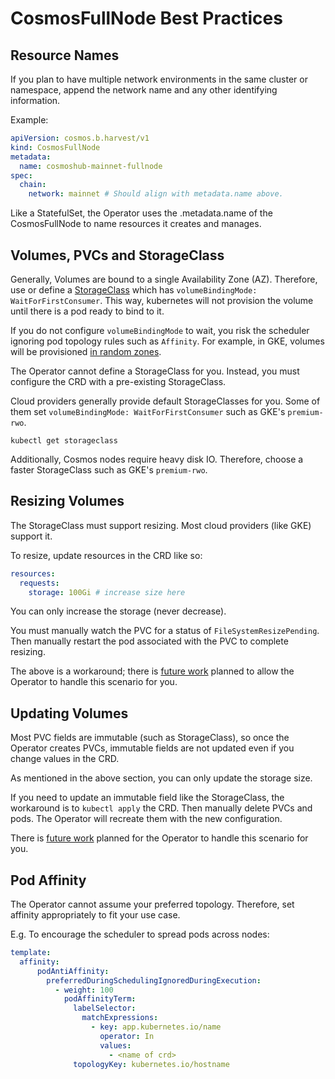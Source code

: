 # CosmosFullNode Best Practices

## Resource Names

If you plan to have multiple network environments in the same cluster or namespace, append the network name and any other identifying information.

Example:
```yaml
apiVersion: cosmos.b.harvest/v1
kind: CosmosFullNode
metadata:
  name: cosmoshub-mainnet-fullnode
spec:
  chain:
    network: mainnet # Should align with metadata.name above.
```

Like a StatefulSet, the Operator uses the .metadata.name of the CosmosFullNode to name resources it creates and manages.

## Volumes, PVCs and StorageClass

Generally, Volumes are bound to a single Availability Zone (AZ). Therefore, use or define a [StorageClass](https://kubernetes.io/docs/concepts/storage/storage-classes/)
which has `volumeBindingMode: WaitForFirstConsumer`. This way, kubernetes will not provision the volume until there is a pod ready to bind to it.

If you do not configure `volumeBindingMode` to wait, you risk the scheduler ignoring pod topology rules such as `Affinity`.
For example, in GKE, volumes will be provisioned [in random zones](https://cloud.google.com/kubernetes-engine/docs/concepts/persistent-volumes).

The Operator cannot define a StorageClass for you. Instead, you must configure the CRD with a pre-existing StorageClass.

Cloud providers generally provide default StorageClasses for you. Some of them set `volumeBindingMode: WaitForFirstConsumer` such as GKE's `premium-rwo`.
```shell
kubectl get storageclass
```

Additionally, Cosmos nodes require heavy disk IO. Therefore, choose a faster StorageClass such as GKE's `premium-rwo`.

## Resizing Volumes

The StorageClass must support resizing. Most cloud providers (like GKE) support it.

To resize, update resources in the CRD like so:
```yaml
resources:
  requests:
    storage: 100Gi # increase size here
```

You can only increase the storage (never decrease).

You must manually watch the PVC for a status of `FileSystemResizePending`. Then manually restart the pod associated with the PVC to complete resizing.

The above is a workaround; there is [future work](https://github.com/bharvest-devops/cosmos-operator/issues/37) planned to allow the Operator to handle this scenario for you.

## Updating Volumes

Most PVC fields are immutable (such as StorageClass), so once the Operator creates PVCs, immutable fields are not updated even if you change values in the CRD.

As mentioned in the above section, you can only update the storage size.

If you need to update an immutable field like the StorageClass, the workaround is to `kubectl apply` the CRD. Then manually delete PVCs and pods. The Operator will recreate them with the new configuration.

There is [future work](https://github.com/bharvest-devops/cosmos-operator/issues/38) planned for the Operator to handle this scenario for you.

## Pod Affinity

The Operator cannot assume your preferred topology. Therefore, set affinity appropriately to fit your use case.

E.g. To encourage the scheduler to spread pods across nodes:

```yaml
template:
  affinity:
      podAntiAffinity:
        preferredDuringSchedulingIgnoredDuringExecution:
          - weight: 100
            podAffinityTerm:
              labelSelector:
                matchExpressions:
                  - key: app.kubernetes.io/name
                    operator: In
                    values:
                      - <name of crd>
              topologyKey: kubernetes.io/hostname
```

